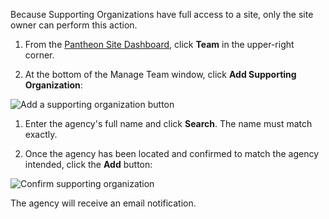 <Alert title="note" type="info">

Because Supporting Organizations have full access to a site, only the site owner can perform this action.

</Alert>

1. From the [Pantheon Site Dashboard](https://dashboard.pantheon.io/), click <span class="glyphicons glyphicons-group"></span> **Team** in the upper-right corner.

1. At the bottom of the Manage Team window, click <span class="glyphicons glyphicons-plus-sign"></span> **Add Supporting Organization**:

  <Image alt="Add a supporting organization button" path="dashboard/multi_org1.png" />

1. Enter the agency's full name and click **Search**. The name must match exactly.

1. Once the agency has been located and confirmed to match the agency intended, click the **Add** button:

  <Image alt="Confirm supporting organization"  path="dashboard/multi_org2.png" />

  The agency will receive an email notification.
